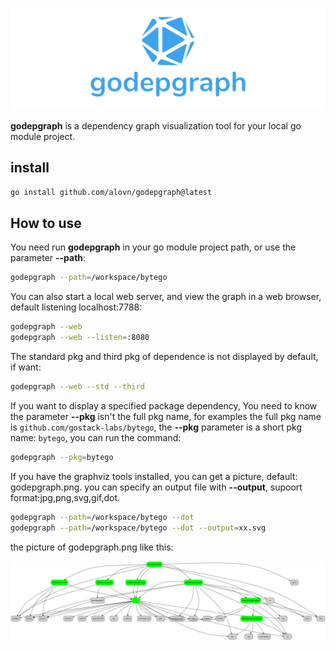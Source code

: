 ![godepgraph](./docs/logo.png)

**godepgraph** is a dependency graph visualization tool for your local go module project.

## install

```bash
go install github.com/alovn/godepgraph@latest
```

## How to use

You need run **godepgraph** in your go module project path, or use the parameter **--path**:

```bash
godepgraph --path=/workspace/bytego
```

You can also start a local web server, and view the graph in a web browser, default listening localhost:7788:

```bash
godepgraph --web
godepgraph --web --listen=:8080
```

The standard pkg and third pkg of dependence is not displayed by default, if want:

```bash
godepgraph --web --std --third
```

If you want to display a specified package dependency, You need to know the parameter **--pkg** isn't the full pkg name, for examples the full pkg name is `github.com/gostack-labs/bytego`, the **--pkg** parameter is a short pkg name: `bytego`, you can run the command:

```bash
godepgraph --pkg=bytego
```

If you have the graphviz tools installed, you can get a picture, default: godepgraph.png. you can specify an output file with  **--output**, supoort format:jpg,png,svg,gif,dot.

```bash
godepgraph --path=/workspace/bytego --dot
godepgraph --path=/workspace/bytego --dot --output=xx.svg
```

the picture of godepgraph.png like this:

![godepgraph](./docs/godepgraph.png)
